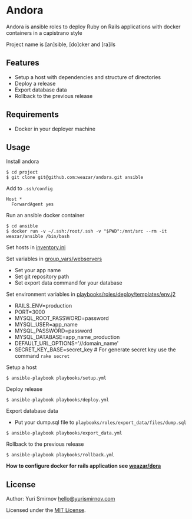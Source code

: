 # Andora

Andora is ansible roles to deploy Ruby on Rails applications with docker containers in a capistrano style

Project name is [an]sible, [do]cker and [ra]ils

## Features

- Setup a host with dependencies and structure of directories
- Deploy a release
- Export database data
- Rollback to the previous release

## Requirements

- Docker in your deployer machine

## Usage

Install andora

```
$ cd project
$ git clone git@github.com:weazar/andora.git ansible
```

Add to `.ssh/config`

```
Host *
  ForwardAgent yes
```

Run an ansible docker container

```
$ cd ansible
$ docker run -v ~/.ssh:/root/.ssh -v "$PWD":/mnt/src --rm -it weazar/ansible /bin/bash
```

Set hosts in [inventory.ini](inventory.ini)

Set variables in [group_vars/webservers](group_vars/webservers)

- Set your app name
- Set git repository path
- Set export data command for your database

Set environment variables in [playbooks/roles/deploy/templates/env.j2](playbooks/roles/deploy/templates/env.j2)

- RAILS_ENV=production
- PORT=3000
- MYSQL_ROOT_PASSWORD=password
- MYSQL_USER=app_name
- MYSQL_PASSWORD=password
- MYSQL_DATABASE=app_name_production
- DEFAULT_URL_OPTIONS='//domain_name'
- SECRET_KEY_BASE=secret_key # For generate secret key use the command `rake secret`

Setup a host

```
$ ansible-playbook playbooks/setup.yml
```

Deploy release

```
$ ansible-playbook playbooks/deploy.yml
```

Export database data

- Put your dump.sql file to `playbooks/roles/export_data/files/dump.sql`

```
$ ansible-playbook playbooks/export_data.yml
```

Rollback to the previous release

```
$ ansible-playbook playbooks/rollback.yml
```

**How to configure docker for rails application see [weazar/dora](https://github.com/weazar/dora)**

## License

Author: Yuri Smirnov <hello@yurismirnov.com>

Licensed under the [MIT License](http://www.opensource.org/licenses/MIT).
